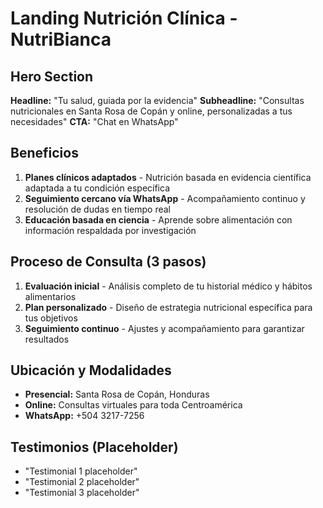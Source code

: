 # Landing Nutrición Clínica - NutriBianca

## Hero Section
**Headline:** "Tu salud, guiada por la evidencia"
**Subheadline:** "Consultas nutricionales en Santa Rosa de Copán y online, personalizadas a tus necesidades"
**CTA:** "Chat en WhatsApp"

## Beneficios
1. **Planes clínicos adaptados** - Nutrición basada en evidencia científica adaptada a tu condición específica
2. **Seguimiento cercano vía WhatsApp** - Acompañamiento continuo y resolución de dudas en tiempo real
3. **Educación basada en ciencia** - Aprende sobre alimentación con información respaldada por investigación

## Proceso de Consulta (3 pasos)
1. **Evaluación inicial** - Análisis completo de tu historial médico y hábitos alimentarios
2. **Plan personalizado** - Diseño de estrategia nutricional específica para tus objetivos
3. **Seguimiento continuo** - Ajustes y acompañamiento para garantizar resultados

## Ubicación y Modalidades
- **Presencial:** Santa Rosa de Copán, Honduras
- **Online:** Consultas virtuales para toda Centroamérica
- **WhatsApp:** +504 3217-7256

## Testimonios (Placeholder)
- "Testimonial 1 placeholder"
- "Testimonial 2 placeholder" 
- "Testimonial 3 placeholder"